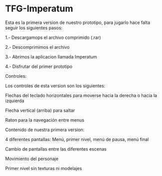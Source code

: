 # TFG-Imperatum
Esta es la primera version de nuestro prototipo, para jugarlo hace falta seguir los siguientes pasos:

1.- Descargamops el archivo comprimido (.rar)

2.- Descomprimimos el archivo

3.- Abrimos la aplicacion llamada Imperatum

4.- Disfrutar del primer prototipo


Controles:

Los controles de esta version son los siguientes:

Flechas del teclado horizontales para moverse hacia la derecha o hacia la izquierda

Flecha vertical (arriba) para saltar

Raton para la navegación entre menus


Contenido de nuestra primera version:

4 diferentes pantallas: Menú, primer nivel, menú de pausa, menú final

Cambio de pantallas entre las diferentes escenas

Movimiento del personaje

Primer nivel sin texturas ni modelajes

